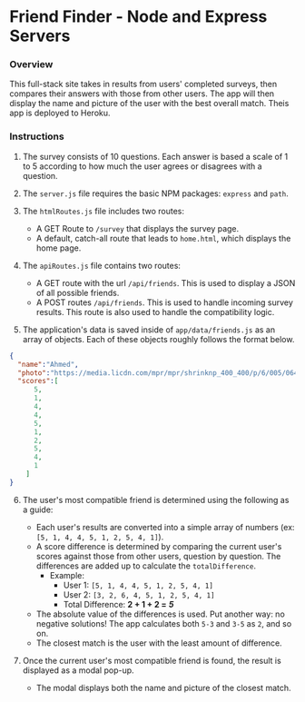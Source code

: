 # Friend Finder - Node and Express Servers

### Overview

This full-stack site takes in results from users' completed surveys, then compares their answers with those from other users. The app will then display the name and picture of the user with the best overall match.   Theis app is deployed to Heroku.

### Instructions

1. The survey consists of 10 questions.  Each answer is based a scale of 1 to 5 according to how much the user agrees or disagrees with a question.

2. The `server.js` file requires the basic NPM packages: `express` and `path`.

3. The `htmlRoutes.js` file includes two routes:

   * A GET Route to `/survey` that displays the survey page.
   * A default, catch-all route that leads to `home.html`, which displays the home page.

4. The `apiRoutes.js` file contains two routes:

   * A GET route with the url `/api/friends`. This is used to display a JSON of all possible friends.
   * A POST routes `/api/friends`. This is used to handle incoming survey results. This route is also used to handle the compatibility logic.

5. The application's data is saved inside of `app/data/friends.js` as an array of objects. Each of these objects roughly follows the format below.

```json
{
  "name":"Ahmed",
  "photo":"https://media.licdn.com/mpr/mpr/shrinknp_400_400/p/6/005/064/1bd/3435aa3.jpg",
  "scores":[
      5,
      1,
      4,
      4,
      5,
      1,
      2,
      5,
      4,
      1
    ]
}
```

6. The user's most compatible friend is determined using the following as a guide:

   * Each user's results are converted into a simple array of numbers (ex: `[5, 1, 4, 4, 5, 1, 2, 5, 4, 1]`).
   * A score difference is determined by comparing the current user's scores against those from other users, question by question. The differences are added up to calculate the `totalDifference`.
     * Example:
       * User 1: `[5, 1, 4, 4, 5, 1, 2, 5, 4, 1]`
       * User 2: `[3, 2, 6, 4, 5, 1, 2, 5, 4, 1]`
       * Total Difference: **2 + 1 + 2 =** **_5_**
   * The absolute value of the differences is used. Put another way: no negative solutions! The app calculates both `5-3` and `3-5` as `2`, and so on.
   * The closest match is the user with the least amount of difference.

7. Once the current user's most compatible friend is found, the result is displayed as a modal pop-up.
   * The modal displays both the name and picture of the closest match.

